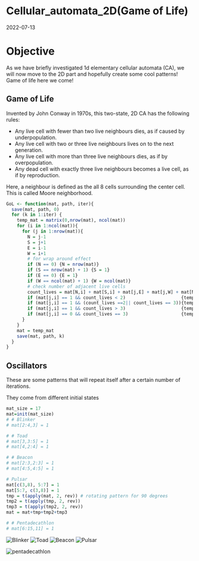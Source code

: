 Cellular\_automata\_2D(Game of Life)
================
2022-07-13

# Objective

As we have briefly investigated 1d elementary cellular automata (CA), we
will now move to the 2D part and hopefully create some cool patterns\!
Game of life here we come\!

## Game of Life

Invented by John Conway in 1970s, this two-state, 2D CA has the
following rules:

  - Any live cell with fewer than two live neighbours dies, as if caused
    by underpopulation.
  - Any live cell with two or three live neighbours lives on to the next
    generation.
  - Any live cell with more than three live neighbours dies, as if by
    overpopulation.
  - Any dead cell with exactly three live neighbours becomes a live
    cell, as if by reproduction.

Here, a neighbour is defined as the all 8 cells surrounding the center
cell. This is called Moore neighborhood.

``` r
GoL <- function(mat, path, iter){
  save(mat, path, 0)
  for (k in 1:iter) {
    temp_mat = matrix(0,nrow(mat), ncol(mat))
    for (i in 1:ncol(mat)){
      for (j in 1:nrow(mat)){
        N = j-1
        S = j+1
        E = i-1
        W = i+1
        # for wrap around effect
        if (N == 0) {N = nrow(mat)}
        if (S == nrow(mat) + 1) {S = 1}
        if (E == 0) {E = 1}
        if (W == ncol(mat) + 1) {W = ncol(mat)}
        # check number of adjacent live cells
        count_lives = mat[N,i] + mat[S,i] + mat[j,E] + mat[j,W] + mat[N,W] + mat[N,E] + mat[S,W] + mat[S,E]
        if (mat[j,i] == 1 && count_lives < 2)                     {temp_mat[j,i] = 0}
        if (mat[j,i] == 1 && (count_lives ==2|| count_lives == 3)){temp_mat[j,i] = 1}
        if (mat[j,i] == 1 && count_lives > 3)                     {temp_mat[j,i] = 0}
        if (mat[j,i] == 0 && count_lives == 3)                    {temp_mat[j,i] = 1}
      }
    }
    mat = temp_mat
    save(mat, path, k)
  }
}
```

## Oscillators

These are some patterns that will repeat itself after a certain number
of iterations.

They come from different initial states

``` r
mat_size = 17
mat=init(mat_size)
# # Blinker
# mat[2:4,3] = 1

# # Toad
# mat[3,3:5] = 1 
# mat[4,2:4] = 1

# # Beacon 
# mat[2:3,2:3] = 1
# mat[4:5,4:5] = 1

# Pulsar
mat[c(3,8), 5:7] = 1
mat[5:7, c(3,8)] = 1
tmp = t(apply(mat, 2, rev)) # rotating pattern for 90 degrees
tmp2 = t(apply(tmp, 2, rev))
tmp3 = t(apply(tmp2, 2, rev))
mat = mat+tmp+tmp2+tmp3

# # Pentadecathlon
# mat[6:15,11] = 1
```

![Blinker](https://media0.giphy.com/media/yRS6RJr9N8JiuzVmna/200w.webp)
![Toad](https://media1.giphy.com/media/NfvVwnUyU6Zg5jWlfA/200w.webp)
![Beacon](https://media4.giphy.com/media/8PcqPIPXbRK50qUef1/200w.webp)
![Pulsar](https://media1.giphy.com/media/jHPa8vcy3zMmnWVhkN/200w.webp)

![pentadecathlon](https://media2.giphy.com/media/nBslXi3zOBM44x6KlJ/giphy.gif?cid=790b7611a378b629621a62794dfacca17024d0212aea497f&rid=giphy.gif&ct=g)
